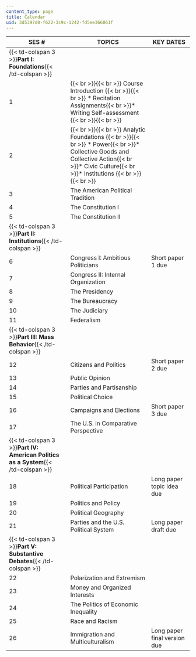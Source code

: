 ```yaml
---
content_type: page
title: Calendar
uid: 3d5397d0-f622-3c9c-1242-fd5ee366061f
---
```


| SES # | TOPICS | KEY DATES |
| --- | --- | --- |
| {{< td-colspan 3 >}}**Part I: Foundations**{{< /td-colspan >}} |||
| 1 |  {{< br >}}{{< br >}} Course Introduction {{< br >}}{{< br >}} *   Recitation Assignments{{< br >}}*   Writing Self-assessment {{< br >}}{{< br >}}  | &nbsp; |
| 2 |  {{< br >}}{{< br >}} Analytic Foundations {{< br >}}{{< br >}} *   Power{{< br >}}*   Collective Goods and Collective Action{{< br >}}*   Civic Culture{{< br >}}*   Institutions {{< br >}}{{< br >}}  | &nbsp; |
| 3 | The American Political Tradition | &nbsp; |
| 4 | The Constitution I | &nbsp; |
| 5 | The Constitution II | &nbsp; |
| {{< td-colspan 3 >}}**Part II: Institutions**{{< /td-colspan >}} |||
| 6 | Congress I: Ambitious Politicians | Short paper 1 due |
| 7 | Congress II: Internal Organization | &nbsp; |
| 8 | The Presidency | &nbsp; |
| 9 | The Bureaucracy | &nbsp; |
| 10 | The Judiciary | &nbsp; |
| 11 | Federalism | &nbsp; |
| {{< td-colspan 3 >}}**Part III: Mass Behavior**{{< /td-colspan >}} |||
| 12 | Citizens and Politics | Short paper 2 due |
| 13 | Public Opinion | &nbsp; |
| 14 | Parties and Partisanship | &nbsp; |
| 15 | Political Choice | &nbsp; |
| 16 | Campaigns and Elections | Short paper 3 due |
| 17 | The U.S. in Comparative Perspective | &nbsp; |
| {{< td-colspan 3 >}}**Part IV: American Politics as a System**{{< /td-colspan >}} |||
| 18 | Political Participation | Long paper topic idea due |
| 19 | Politics and Policy | &nbsp; |
| 20 | Political Geography | &nbsp; |
| 21 | Parties and the U.S. Political System | Long paper draft due |
| {{< td-colspan 3 >}}**Part V: Substantive Debates**{{< /td-colspan >}} |||
| 22 | Polarization and Extremism | &nbsp; |
| 23 | Money and Organized Interests | &nbsp; |
| 24 | The Politics of Economic Inequality | &nbsp; |
| 25 | Race and Racism | &nbsp; |
| 26 | Immigration and Multiculturalism | Long paper final version due